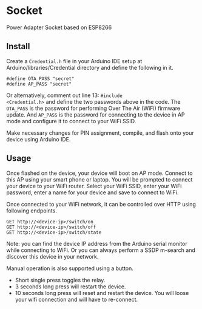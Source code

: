 # Socket

Power Adapter Socket based on ESP8266

## Install

Create a <code>Credential.h</code> file in your Arduino IDE setup at Arduino/libraries/Credential directory and define the following in it.
    
    #define OTA_PASS "secret"
    #define AP_PASS "secret"

Or alternatively, comment out line 13: <code>#include <Credential.h></code> and define the two passwords above in the code.
The <code>OTA_PASS</code> is the password for performing Over The Air (WiFi) firmware update. And <code>AP_PASS</code> is the 
password for connecting to the device in AP mode and configure it to connect to your WiFi SSID.

Make necessary changes for PIN assignment, compile, and flash onto your device using Arduino IDE.

## Usage

Once flashed on the device, your device will boot on AP mode. Connect to this AP using your smart phone or laptop.
You will be prompted to connect your device to your WiFi router. Select your WiFi SSID, enter your WiFi password, 
enter a name for your device and save to connect to WiFi.

Once connected to your WiFi network, it can be controlled over HTTP using following endpoints.

    GET http://<device-ip>/switch/on
    GET http://<device-ip>/switch/off
    GET http://<device-ip>/switch/state
    
Note: you can find the device IP address from the Arduino serial monitor while connecting to WiFi. Or you can always perform a 
SSDP m-search and discover this device in your network.

Manual operation is also supported using a button.

- Short single press toggles the relay.
- 3 seconds long press will restart the device.
- 10 seconds long press will reset and restart the device. You will loose your wifi connection and will have to re-connect.